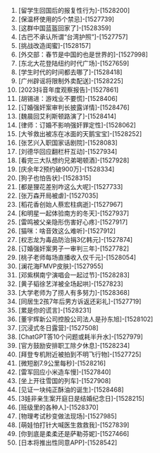 
1. [留学生回国后的报复性行为]-[1528200]
1. [保温杯使用的5个禁忌]-[1527739]
1. [这群中国蓝盔回家了]-[1528359]
1. [古巴不承认所谓“台湾护照”]-[1527757]
1. [挑战改造闺蜜]-[1528157]
1. [外交部：春节是中国的也是世界的]-[1527998]
1. [东北大花登陆纽约时代广场]-[1527659]
1. [学生时代的时间都去哪了]-[1528418]
1. [广州辟谣将限制外卖配送]-[1528225]
1. [2023抖音年度观察报告]-[1527861]
1. [胡锡进：游戏业不要慌]-[1528406]
1. [订婚强奸案审判长披露详情]-[1528476]
1. [魏晨回艾利斯顿路演了]-[1528414]
1. [律师：订婚不影响强奸罪定性]-[1528062]
1. [大爷救出被冻在冰面的天鹅宝宝]-[1528252]
1. [张艺兴入职国家话剧院]-[1528083]
1. [刘德华回应翻栏杆互动]-[1527934]
1. [看完三大队想约兄弟喝顿酒]-[1527928]
1. [庆余年2预约破900万]-[1528334]
1. [狗子也怕告状]-[1528315]
1. [都是狸花差别咋这么大呢]-[1527733]
1. [张万森开局被虐]-[1527035]
1. [稻花香创始人蔡宏柱病逝]-[1527967]
1. [和明星一起体验南方的冬天]-[1527937]
1. [雷鸣被父亲隐形伤害好心疼]-[1527917]
1. [猫咪：啥音效这么难听]-[1527912]
1. [权志龙为毒品防治捐3亿韩元]-[1527874]
1. [订婚强奸案男子一审判三年]-[1527782]
1. [桃子老师每场直播收入仅千元]-[1528054]
1. [澜花海FMVP皮肤]-[1527955]
1. [邓紫棋南宁演唱会一起过节]-[1528283]
1. [黄子韬徐艺洋被全场起哄]-[1527823]
1. [大学老师为了捞人有多努力]-[1528368]
1. [同居生2孩7年后男方诉返还彩礼]-[1527719]
1. [累是你的谎言]-[1528231]
1. [董宇辉新公司控股公司法人是孙东旭]-[1528102]
1. [沉浸式冬日露营]-[1527508]
1. [ChatGPT答10个问题或耗半升水]-[1527979]
1. [官方鼓励安排职工除夕休息]-[1528234]
1. [拜登专机附近被拍到不明飞行物]-[1527725]
1. [微短剧7.9公里每秒]-[1528216]
1. [雷军回应小米造车慢]-[1527840]
1. [坐上开往雪国的列车]-[1527908]
1. [见证一块纯正酥油的诞生]-[1528468]
1. [3娃非亲生案开庭日是结婚纪念日]-[1528215]
1. [班级里的各种人]-[1528370]
1. [物理考试秒变做法现场]-[1527985]
1. [萌娃怕打针大喊医生救救我]-[1527839]
1. [你到底是柔柔还是萨勒芬妮]-[1527466]
1. [日本将推出性同意APP]-[1528542]